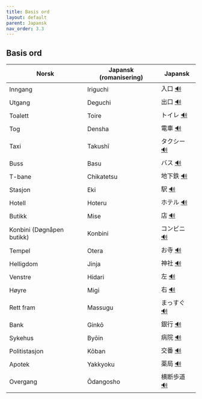 ```yaml
---
title: Basis ord
layout: default
parent: Japansk
nav_order: 3.3
---
```


## Basis ord

<table>
<thead>
<tr>
<th>Norsk</th>
<th>Japansk (romanisering)</th>
<th>Japansk</th>
</tr>
</thead>
<tbody>
<tr>
<td>Inngang</td>
<td>Iriguchi</td>
<td>入口 <a href="https://papago.naver.com/?sk=ja&tk=en&hn=0&st=入口" target="_blank" rel="noopener noreferrer">🔊</a></td>
</tr>
<tr>
<td>Utgang</td>
<td>Deguchi</td>
<td>出口 <a href="https://papago.naver.com/?sk=ja&tk=en&hn=0&st=出口" target="_blank" rel="noopener noreferrer">🔊</a></td>
</tr>
<tr>
<td>Toalett</td>
<td>Toire</td>
<td>トイレ <a href="https://papago.naver.com/?sk=ja&tk=en&hn=0&st=トイレ" target="_blank" rel="noopener noreferrer">🔊</a></td>
</tr>
<tr>
<td>Tog</td>
<td>Densha</td>
<td>電車 <a href="https://papago.naver.com/?sk=ja&tk=en&hn=0&st=電車" target="_blank" rel="noopener noreferrer">🔊</a></td>
</tr>
<tr>
<td>Taxi</td>
<td>Takushī</td>
<td>タクシー <a href="https://papago.naver.com/?sk=ja&tk=en&hn=0&st=タクシー" target="_blank" rel="noopener noreferrer">🔊</a></td>
</tr>
<tr>
<td>Buss</td>
<td>Basu</td>
<td>バス <a href="https://papago.naver.com/?sk=ja&tk=en&hn=0&st=バス" target="_blank" rel="noopener noreferrer">🔊</a></td>
</tr>
<tr>
<td>T-bane</td>
<td>Chikatetsu</td>
<td>地下鉄 <a href="https://papago.naver.com/?sk=ja&tk=en&hn=0&st=地下鉄" target="_blank" rel="noopener noreferrer">🔊</a></td>
</tr>
<tr>
<td>Stasjon</td>
<td>Eki</td>
<td>駅 <a href="https://papago.naver.com/?sk=ja&tk=en&hn=0&st=駅" target="_blank" rel="noopener noreferrer">🔊</a></td>
</tr>
<tr>
<td>Hotell</td>
<td>Hoteru</td>
<td>ホテル <a href="https://papago.naver.com/?sk=ja&tk=en&hn=0&st=ホテル" target="_blank" rel="noopener noreferrer">🔊</a></td>
</tr>
<tr>
<td>Butikk</td>
<td>Mise</td>
<td>店 <a href="https://papago.naver.com/?sk=ja&tk=en&hn=0&st=店" target="_blank" rel="noopener noreferrer">🔊</a></td>
</tr>
<tr>
<td>Konbini (Døgnåpen butikk)</td>
<td>Konbini</td>
<td>コンビニ <a href="https://papago.naver.com/?sk=ja&tk=en&hn=0&st=コンビニ" target="_blank" rel="noopener noreferrer">🔊</a></td>
</tr>
<tr>
<td>Tempel</td>
<td>Otera</td>
<td>お寺 <a href="https://papago.naver.com/?sk=ja&tk=en&hn=0&st=お寺" target="_blank" rel="noopener noreferrer">🔊</a></td>
</tr>
<tr>
<td>Helligdom</td>
<td>Jinja</td>
<td>神社 <a href="https://papago.naver.com/?sk=ja&tk=en&hn=0&st=神社" target="_blank" rel="noopener noreferrer">🔊</a></td>
</tr>
<tr>
<td>Venstre</td>
<td>Hidari</td>
<td>左 <a href="https://papago.naver.com/?sk=ja&tk=en&hn=0&st=左" target="_blank" rel="noopener noreferrer">🔊</a></td>
</tr>
<tr>
<td>Høyre</td>
<td>Migi</td>
<td>右 <a href="https://papago.naver.com/?sk=ja&tk=en&hn=0&st=右" target="_blank" rel="noopener noreferrer">🔊</a></td>
</tr>
<tr>
<td>Rett fram</td>
<td>Massugu</td>
<td>まっすぐ <a href="https://papago.naver.com/?sk=ja&tk=en&hn=0&st=まっすぐ" target="_blank" rel="noopener noreferrer">🔊</a></td>
</tr>
<tr>
<td>Bank</td>
<td>Ginkō</td>
<td>銀行 <a href="https://papago.naver.com/?sk=ja&tk=en&hn=0&st=銀行" target="_blank" rel="noopener noreferrer">🔊</a></td>
</tr>
<tr>
<td>Sykehus</td>
<td>Byōin</td>
<td>病院 <a href="https://papago.naver.com/?sk=ja&tk=en&hn=0&st=病院" target="_blank" rel="noopener noreferrer">🔊</a></td>
</tr>
<tr>
<td>Politistasjon</td>
<td>Kōban</td>
<td>交番 <a href="https://papago.naver.com/?sk=ja&tk=en&hn=0&st=交番" target="_blank" rel="noopener noreferrer">🔊</a></td>
</tr>
<tr>
<td>Apotek</td>
<td>Yakkyoku</td>
<td>薬局 <a href="https://papago.naver.com/?sk=ja&tk=en&hn=0&st=薬局" target="_blank" rel="noopener noreferrer">🔊</a></td>
</tr>
<tr>
<td>Overgang</td>
<td>Ōdangosho</td>
<td>横断歩道 <a href="https://papago.naver.com/?sk=ja&tk=en&hn=0&st=横断歩道" target="_blank" rel="noopener noreferrer">🔊</a></td>
</tr>
</tbody>
</table>
